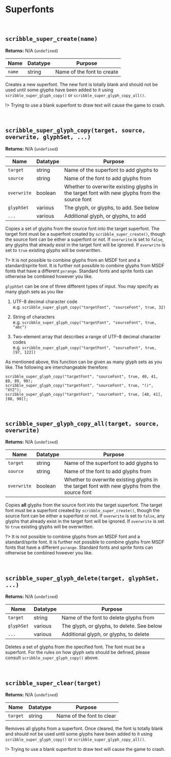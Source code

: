 # Superfonts

&nbsp;

## `scribble_super_create(name)`

**Returns:** N/A (`undefined`)

|Name  |Datatype|Purpose                   |
|------|--------|--------------------------|
|`name`|string  |Name of the font to create|

Creates a new superfont. The new font is totally blank and should not be used until some glyphs have been added to it using `scribble_super_glyph_copy()` or `scribble_super_glyph_copy_all()`.

!> Trying to use a blank superfont to draw text will cause the game to crash.

&nbsp;

## `scribble_super_glyph_copy(target, source, overwrite, glyphSet, ...)`

**Returns:** N/A (`undefined`)

|Name       |Datatype|Purpose                                                                                     |
|-----------|--------|--------------------------------------------------------------------------------------------|
|`target`   |string  |Name of the superfont to add glyphs to                                                      |
|`source`   |string  |Name of the font to add glyphs from                                                         |
|`overwrite`|boolean |Whether to overwrite existing glyphs in the target font with new glyphs from the source font|
|`glyphSet` |various |The glyph, or glyphs, to add. See below                                                     |
|`...`      |various |Additional glyph, or glyphs, to add                                                         |

Copies a set of glyphs from the source font into the target superfont. The target font must be a superfont created by `scribble_super_create()`, though the source font can be either a superfont or not. If `overwrite` is set to `false`, any glyphs that already exist in the target font will be ignored. If `overwrite` is set to `true` existing glyphs will be overwritten.

?> It is not possible to combine glyphs from an MSDF font and a standard/sprite font. It is further not possible to combine glyphs from MSDF fonts that have a different `pxrange`. Standard fonts and sprite fonts can otherwise be combined however you like.

`glyphSet` can be one of three different types of input. You may specify as many glyph sets as you like

1. UTF-8 decimal character code<br>e.g. `scribble_super_glyph_copy("targetFont", "sourceFont", true, 32)`

2. String of characters<br>e.g. `scribble_super_glyph_copy("targetFont", "sourceFont", true, "abc")`

3. Two-element array that describes a range of UTF-8 decimal character codes<br>e.g. `scribble_super_glyph_copy("targetFont", "sourceFont", true, [97, 122])`

As mentioned above, this function can be given as many glyph sets as you like. The following are interchangeable therefore:

```GML
scribble_super_glyph_copy("targetFont", "sourceFont", true, 40, 41, 88, 89, 90);
scribble_super_glyph_copy("targetFont", "sourceFont", true, "()", "XYZ");
scribble_super_glyph_copy("targetFont", "sourceFont", true, [40, 41], [88, 90]);
```

&nbsp;

## `scribble_super_glyph_copy_all(target, source, overwrite)`

**Returns:** N/A (`undefined`)

|Name       |Datatype|Purpose                                                                                     |
|-----------|--------|--------------------------------------------------------------------------------------------|
|`target`   |string  |Name of the superfont to add glyphs to                                                      |
|`source`   |string  |Name of the font to add glyphs from                                                         |
|`overwrite`|boolean |Whether to overwrite existing glyphs in the target font with new glyphs from the source font|

Copies **all** glyphs from the source font into the target superfont. The target font must be a superfont created by `scribble_super_create()`, though the source font can be either a superfont or not. If `overwrite` is set to `false`, any glyphs that already exist in the target font will be ignored. If `overwrite` is set to `true` existing glyphs will be overwritten.

?> It is not possible to combine glyphs from an MSDF font and a standard/sprite font. It is further not possible to combine glyphs from MSDF fonts that have a different `pxrange`. Standard fonts and sprite fonts can otherwise be combined however you like.

&nbsp;

## `scribble_super_glyph_delete(target, glyphSet, ...)`

**Returns:** N/A (`undefined`)

|Name       |Datatype|Purpose                                   |
|-----------|--------|------------------------------------------|
|`target`   |string  |Name of the font to delete glyphs from    |
|`glyphSet` |various |The glyph, or glyphs, to delete. See below|
|`...`      |various |Additional glyph, or glyphs, to delete    |

Deletes a set of glyphs from the specified font. The font must be a superfont. For the rules on how glyph sets should be defined, please consult `scribble_super_glyph_copy()` above.

&nbsp;

## `scribble_super_clear(target)`

**Returns:** N/A (`undefined`)

|Name    |Datatype|Purpose                  |
|--------|--------|-------------------------|
|`target`|string  |Name of the font to clear|

Removes all glyphs from a superfont. Once cleared, the font is totally blank and should not be used until some glyphs have been added to it using `scribble_super_glyph_copy()` or `scribble_super_glyph_copy_all()`.

!> Trying to use a blank superfont to draw text will cause the game to crash.
